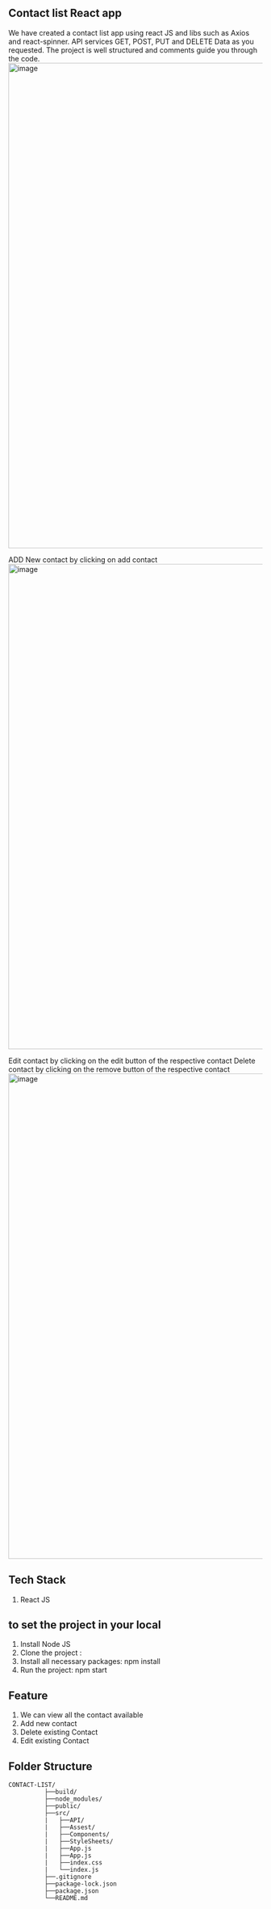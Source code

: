 ## Contact list React app
We have created a contact list app using react JS and libs such as Axios and react-spinner.
API services GET, POST, PUT and DELETE Data as you requested.
The project is well structured and comments guide you through the code.
<img width="960" alt="image" src="https://github.com/Skyboy14/Contact-list/assets/96543258/4c6fd7fe-a354-42ce-ac4b-1c6093a94d56">

ADD New contact by clicking on add contact
<img width="960" alt="image" src="https://github.com/Skyboy14/Contact-list/assets/96543258/95eab914-0548-4dac-8a15-aa782ec43fa4">

Edit contact by clicking on the edit button of the respective contact
Delete contact by clicking on the remove button of the respective contact
<img width="960" alt="image" src="https://github.com/Skyboy14/Contact-list/assets/96543258/3e684c35-8260-4d86-b077-27355ff84e5b">



## Tech Stack
1. React JS

## to set the project in your local
1. Install Node JS
2. Clone the project : 
3. Install all necessary packages: npm install
4. Run the project: npm start

## Feature
1. We can view all the contact available
2. Add new contact
3. Delete existing Contact
4. Edit existing Contact

## Folder Structure
```
CONTACT-LIST/
          ├──build/
          ├──node_modules/
          ├──public/
          ├──src/
          |   ├──API/
          |   ├──Assest/
          |   ├──Components/
          |   ├──StyleSheets/
          |   ├──App.js
          |   ├──App.js
          |   ├──index.css
          |   └──index.js
          ├──.gitignore
          ├──package-lock.json
          ├──package.json
          └──README.md
```
